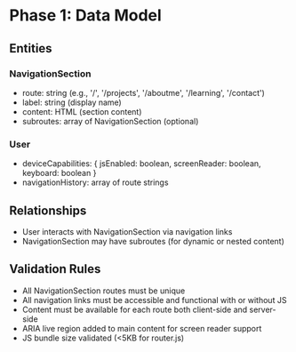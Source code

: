 # Phase 1: Data Model

## Entities

### NavigationSection
- route: string (e.g., '/', '/projects', '/aboutme', '/learning', '/contact')
- label: string (display name)
- content: HTML (section content)
- subroutes: array of NavigationSection (optional)

### User
- deviceCapabilities: { jsEnabled: boolean, screenReader: boolean, keyboard: boolean }
- navigationHistory: array of route strings

## Relationships
- User interacts with NavigationSection via navigation links
- NavigationSection may have subroutes (for dynamic or nested content)

## Validation Rules
- All NavigationSection routes must be unique
- All navigation links must be accessible and functional with or without JS
- Content must be available for each route both client-side and server-side
- ARIA live region added to main content for screen reader support
- JS bundle size validated (<5KB for router.js)

